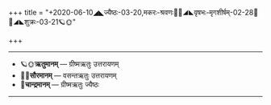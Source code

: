 +++
title = "+2020-06-10◢◣ज्यैष्ठः-03-20,मकरः-श्रवणः🌛🌌◢◣वृषभः-मृगशीर्षम्-02-28🌌🌞◢◣शुक्रः-03-21🪐🌞"

+++
___________________
- 🪐🌞**ऋतुमानम्** — ग्रीष्मऋतुः उत्तरायणम्
- 🌌🌞**सौरमानम्** — वसन्तऋतुः उत्तरायणम्
- 🌛**चान्द्रमानम्** — ग्रीष्मऋतुः ज्यैष्ठः
___________________

